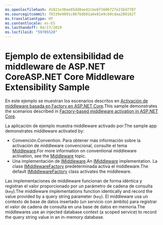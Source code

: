 ```yaml
---
ms.openlocfilehash: 41021e30ae85dd0ae42cbe6f1606727e21bd7707
ms.sourcegitcommit: 78339e9891c8676db01a6e81e9cb0cdaa280162f
ms.translationtype: HT
ms.contentlocale: es-ES
ms.lasthandoff: 04/17/2019
ms.locfileid: "59705528"
---
```

# <a name="aspnet-core-middleware-extensibility-sample"></a><span data-ttu-id="c6857-101">Ejemplo de extensibilidad de middleware de ASP.NET Core</span><span class="sxs-lookup"><span data-stu-id="c6857-101">ASP.NET Core Middleware Extensibility Sample</span></span>

<span data-ttu-id="c6857-102">En este ejemplo se muestran los escenarios descritos en [Activación de middleware basada en Factory en ASP.NET Core](https://docs.microsoft.com/aspnet/core/fundamentals/middleware/middleware-extensibility).</span><span class="sxs-lookup"><span data-stu-id="c6857-102">This sample demonstrates the scenarios described in [Factory-based middleware activation in ASP.NET Core](https://docs.microsoft.com/aspnet/core/fundamentals/middleware/middleware-extensibility).</span></span>

<span data-ttu-id="c6857-103">La aplicación de ejemplo muestra middleware activado por:</span><span class="sxs-lookup"><span data-stu-id="c6857-103">The sample app demonstrates middleware activated by:</span></span>

* <span data-ttu-id="c6857-104">Convención.</span><span class="sxs-lookup"><span data-stu-id="c6857-104">Convention.</span></span> <span data-ttu-id="c6857-105">Para obtener más información sobre la activación de middleware convencional, consulte el tema [Middleware](https://docs.microsoft.com/aspnet/core/fundamentals/middleware/).</span><span class="sxs-lookup"><span data-stu-id="c6857-105">For more information on conventional middleware activation, see the [Middleware](https://docs.microsoft.com/aspnet/core/fundamentals/middleware/) topic.</span></span>
* <span data-ttu-id="c6857-106">Una implementación de [IMiddleware](https://docs.microsoft.com/dotnet/api/microsoft.aspnetcore.http.imiddleware).</span><span class="sxs-lookup"><span data-stu-id="c6857-106">An [IMiddleware](https://docs.microsoft.com/dotnet/api/microsoft.aspnetcore.http.imiddleware) implementation.</span></span> <span data-ttu-id="c6857-107">La clase [IMiddlewareFactory](https://docs.microsoft.com/dotnet/api/microsoft.aspnetcore.http.imiddlewarefactory) predeterminada activa el middleware.</span><span class="sxs-lookup"><span data-stu-id="c6857-107">The default [IMiddlewareFactory](https://docs.microsoft.com/dotnet/api/microsoft.aspnetcore.http.imiddlewarefactory) class activates the middleware.</span></span>

<span data-ttu-id="c6857-108">Las implementaciones de middleware funcionan de forma idéntica y registran el valor proporcionado por un parámetro de cadena de consulta (`key`).</span><span class="sxs-lookup"><span data-stu-id="c6857-108">The middleware implementations function identically and record the value provided by a query string parameter (`key`).</span></span> <span data-ttu-id="c6857-109">El middleware usa un contexto de base de datos insertado (un servicio con ámbito) para registrar el valor de cadena de consulta en una base de datos en memoria.</span><span class="sxs-lookup"><span data-stu-id="c6857-109">The middlewares use an injected database context (a scoped service) to record the query string value in an in-memory database.</span></span>
